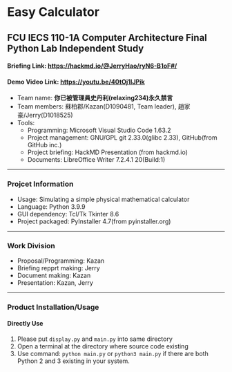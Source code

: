 # Easy Calculator
## FCU IECS 110-1A Computer Architecture Final Python Lab Independent Study

#### Briefing Link: https://hackmd.io/@JerryHao/ryN6-B1oF#/

#### Demo Video Link: https://youtu.be/40tOj1IJPik

+ Team name: **你已被管理員史丹利(relaxing234)永久禁言**
+ Team members: 蘇柏郡/Kazan(D1090481, Team leader), 趙家豪/Jerry(D1018525)
+ Tools: 
    + Programming: Microsoft Visual Studio Code 1.63.2
    + Project management: GNU/GPL git 2.33.0(glibc 2.33), GitHub(from GitHub inc.)
    + Project briefing: HackMD Presentation (from hackmd.io)
    + Documents: LibreOffice Writer 7.2.4.1 20(Build:1)

---

### Projcet Information

+ Usage: Simulating a simple physical mathematical calculator
+ Language: Python 3.9.9
+ GUI dependency: Tcl/Tk Tkinter 8.6
+ Project packaged: PyInstaller 4.7(from pyinstaller.org) 

---

### Work Division

+ Proposal/Programming: Kazan
+ Briefing repprt making: Jerry
+ Document making: Kazan
+ Presentation: Kazan, Jerry

---

### Product Installation/Usage

#### Directly Use

1. Please put `display.py` and `main.py` into same directory
2. Open a terminal at the directory where source code existing
3. Use command:
    `python main.py`
or 
    `python3 main.py`
if there are both Python 2 and 3 existing in your system.
